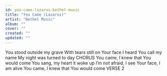```yaml
---
id: you-came-lazarus-bethel-music
title: "You Came (Lazarus)"
artist: "Bethel Music"
album: ""
cover: ""
created: ""
updated: ""
---
```


You stood outside my grave
With tears still on Your face
I heard You call my name
My night was turned to day
CHORUS
You came, I knew that You would come
You sang, my heart it woke up
I’m not afraid, I see Your face, I am alive
You came, I knew that You would come
VERSE 2
